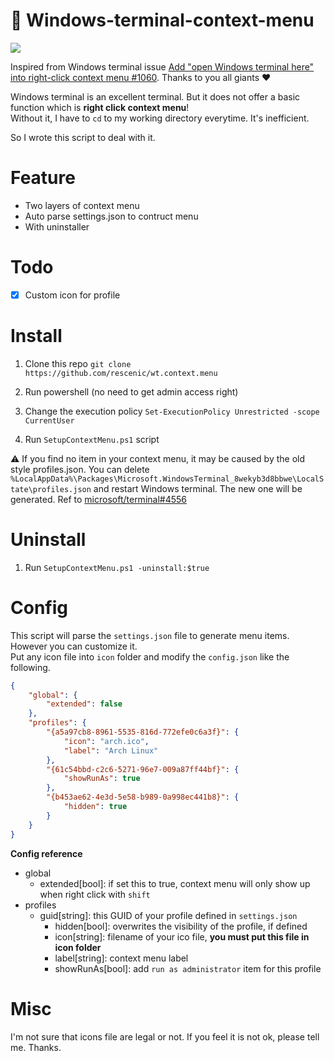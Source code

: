 # 🧾 Windows-terminal-context-menu

![](https://raw.githubusercontent.com/rescenic/wt.context.menu/master/Preview.png)

Inspired from Windows terminal issue [Add "open Windows terminal here" into right-click context menu #1060](https://github.com/microsoft/terminal/issues/1060). Thanks to you all giants ❤

Windows terminal is an excellent terminal. But it does not offer a basic function which is **right click context menu**!  
Without it, I have to `cd` to my working directory everytime. It's inefficient.

So I wrote this script to deal with it.

# Feature

-   Two layers of context menu
-   Auto parse settings.json to contruct menu
-   With uninstaller

# Todo

-   [x] Custom icon for profile

# Install

1. Clone this repo
   `git clone https://github.com/rescenic/wt.context.menu`

2. Run powershell (no need to get admin access right)
3. Change the execution policy `Set-ExecutionPolicy Unrestricted -scope CurrentUser`
4. Run `SetupContextMenu.ps1` script

⚠️ If you find no item in your context menu, it may be caused by the old style profiles.json. You can delete `%LocalAppData%\Packages\Microsoft.WindowsTerminal_8wekyb3d8bbwe\LocalState\profiles.json` and restart Windows terminal. The new one will be generated. Ref to [microsoft/terminal#4556](https://github.com/microsoft/terminal/pull/4556)

# Uninstall

1. Run `SetupContextMenu.ps1 -uninstall:$true`

# Config

This script will parse the `settings.json` file to generate menu items. However you can customize it.  
Put any icon file into `icon` folder and modify the `config.json` like the following.

```json
{
    "global": {
        "extended": false
    },
    "profiles": {
        "{a5a97cb8-8961-5535-816d-772efe0c6a3f}": {
            "icon": "arch.ico",
            "label": "Arch Linux"
        },
        "{61c54bbd-c2c6-5271-96e7-009a87ff44bf}": {
            "showRunAs": true
        },
        "{b453ae62-4e3d-5e58-b989-0a998ec441b8}": {
            "hidden": true
        }
    }
}
```

**Config reference**

-   global
    -   extended[bool]: if set this to true, context menu will only show up when right click with `shift`
-   profiles
    -   guid[string]: this GUID of your profile defined in `settings.json`
        -   hidden[bool]: overwrites the visibility of the profile, if defined
        -   icon[string]: filename of your ico file, **you must put this file in icon folder**
        -   label[string]: context menu label
        -   showRunAs[bool]: add `run as administrator` item for this profile

# Misc

I'm not sure that icons file are legal or not. If you feel it is not ok, please tell me. Thanks.
